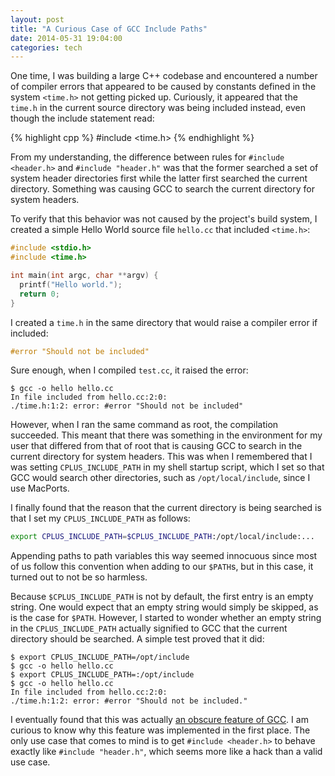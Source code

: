 ```yaml
---
layout: post
title: "A Curious Case of GCC Include Paths"
date: 2014-05-31 19:04:00
categories: tech
---
```


One time, I was building a large C++ codebase and encountered a number of
compiler errors that appeared to be caused by constants defined in the system
`<time.h>` not getting picked up. Curiously, it appeared that the `time.h` in
the current source directory was being included instead, even though the include
statement read:

{% highlight cpp %}
#include <time.h>
{% endhighlight %}

From my understanding, the difference between rules for `#include <header.h>`
and `#include "header.h"` was that the former searched a set of system header
directories first while the latter first searched the current directory.
Something was causing GCC to search the current directory for system headers.

To verify that this behavior was not caused by the project's build system, I
created a simple Hello World source file `hello.cc` that included `<time.h>`:

```cpp
#include <stdio.h>
#include <time.h>

int main(int argc, char **argv) {
  printf("Hello world.");
  return 0;
}
```

I created a `time.h` in the same directory that would raise a compiler error if
included:

```cpp
#error "Should not be included"
```

Sure enough, when I compiled `test.cc`, it raised the error:

```
$ gcc -o hello hello.cc
In file included from hello.cc:2:0:
./time.h:1:2: error: #error "Should not be included"
```

However, when I ran the same command as root, the compilation succeeded. This
meant that there was something in the environment for my user that differed from
that of root that is causing GCC to search in the current directory for system
headers. This was when I remembered that I was setting `CPLUS_INCLUDE_PATH` in
my shell startup script, which I set so that GCC would search other
directories, such as `/opt/local/include`, since I use MacPorts.

I finally found that the reason that the current directory is being searched is
that I set my `CPLUS_INCLUDE_PATH` as follows:

```bash
export CPLUS_INCLUDE_PATH=$CPLUS_INCLUDE_PATH:/opt/local/include:...
```

Appending paths to path variables this way seemed innocuous since most of us
follow this convention when adding to our `$PATH`s, but in this case, it turned
out to not be so harmless.

Because `$CPLUS_INCLUDE_PATH` is not by default, the first entry is an empty
string. One would expect that an empty string would simply be skipped, as is
the case for `$PATH`. However, I started to wonder whether an empty string in
the `CPLUS_INCLUDE_PATH` actually signified to GCC that the current directory
should be searched. A simple test proved that it did:

```
$ export CPLUS_INCLUDE_PATH=/opt/include
$ gcc -o hello hello.cc
$ export CPLUS_INCLUDE_PATH=:/opt/include
$ gcc -o hello hello.cc
In file included from hello.cc:2:0:
./time.h:1:2: error: #error "Should not be included."
```

I eventually found that this was actually [an obscure feature of GCC][gcc-doc].
I am curious to know why this feature was implemented in the first place. The
only use case that comes to mind is to get `#include <header.h>` to behave
exactly like `#include "header.h"`, which seems more like a hack than a valid
use case.

[gcc-doc]: http://gcc.gnu.org/onlinedocs/cpp/Environment-Variables.html
